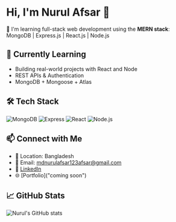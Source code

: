 # Hi, I'm Nurul Afsar 👋

🚀 I'm learning full-stack web development using the **MERN stack**:  
MongoDB | Express.js | React.js | Node.js

## 🌱 Currently Learning

- Building real-world projects with React and Node
- REST APIs & Authentication
- MongoDB + Mongoose + Atlas

## 🛠️ Tech Stack

![MongoDB](https://img.shields.io/badge/MongoDB-4EA94B?style=flat&logo=mongodb&logoColor=white)
![Express](https://img.shields.io/badge/Express.js-black?style=flat&logo=express&logoColor=white)
![React](https://img.shields.io/badge/React-61DAFB?style=flat&logo=react&logoColor=black)
![Node.js](https://img.shields.io/badge/Node.js-339933?style=flat&logo=node.js&logoColor=white)

## 📫 Connect with Me

- 📍 Location: Bangladesh
- 📧 Email: mdnurulafsar123afsar@gmail.com
- 💼 [LinkedIn]([https://linkedin.com/in/YOUR_USERNAME](https://www.linkedin.com/in/nurul-afsar-info/))
- 🌐 [Portfolio]("coming soon")

## 📈 GitHub Stats

![Nurul's GitHub stats](https://github-readme-stats.vercel.app/api?username=nurulafsarinfo&show_icons=true&theme=radical)
